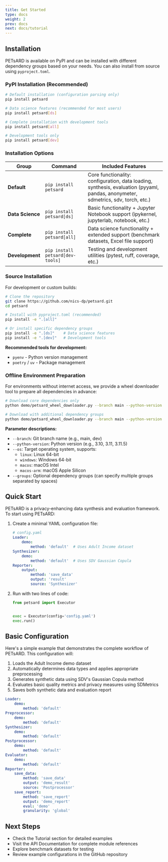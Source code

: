 ```yaml
---
title: Get Started
type: docs
weight: 2
prev: docs
next: docs/tutorial
---
```


## Installation

PETsARD is available on PyPI and can be installed with different dependency groups based on your needs. You can also install from source using `pyproject.toml`.

### PyPI Installation (Recommended)

```bash
# Default installation (configuration parsing only)
pip install petsard

# Data science features (recommended for most users)
pip install petsard[ds]

# Complete installation with development tools
pip install petsard[all]

# Development tools only
pip install petsard[dev]
```

### Installation Options

| Group | Command | Included Features |
|-------|---------|-------------------|
| **Default** | `pip install petsard` | Core functionality: configuration, data loading, synthesis, evaluation (pyyaml, pandas, anonymeter, sdmetrics, sdv, torch, etc.) |
| **Data Science** | `pip install petsard[ds]` | Basic functionality + Jupyter Notebook support (ipykernel, jupyterlab, notebook, etc.) |
| **Complete** | `pip install petsard[all]` | Data science functionality + extended support (benchmark datasets, Excel file support) |
| **Development** | `pip install petsard[dev-tools]` | Testing and development utilities (pytest, ruff, coverage, etc.) |

### Source Installation

For development or custom builds:

```bash
# Clone the repository
git clone https://github.com/nics-dp/petsard.git
cd petsard

# Install with pyproject.toml (recommended)
pip install -e ".[all]"

# Or install specific dependency groups
pip install -e ".[ds]"    # Data science features
pip install -e ".[dev]"   # Development tools
```

**Recommended tools for development:**
* `pyenv` - Python version management
* `poetry` / `uv` - Package management

### Offline Environment Preparation

For environments without internet access, we provide a wheel downloader tool to prepare all dependencies in advance:

```bash
# Download core dependencies only
python demo/petsard_wheel_downloader.py --branch main --python-version 3.11 --os linux

# Download with additional dependency groups
python demo/petsard_wheel_downloader.py --branch main --python-version 3.11 --os linux --groups ds
```

**Parameter descriptions:**
- `--branch`: Git branch name (e.g., main, dev)
- `--python-version`: Python version (e.g., 3.10, 3.11, 3.11.5)
- `--os`: Target operating system, supports:
  - `linux`: Linux 64-bit
  - `windows`: Windows 64-bit
  - `macos`: macOS Intel
  - `macos-arm`: macOS Apple Silicon
- `--groups`: Optional dependency groups (can specify multiple groups separated by spaces)

## Quick Start

PETsARD is a privacy-enhancing data synthesis and evaluation framework. To start using PETsARD:

1. Create a minimal YAML configuration file:
   ```yaml
   # config.yaml
   Loader:
       demo:
           method: 'default'  # Uses Adult Income dataset
   Synthesizer:
       demo:
           method: 'default'  # Uses SDV Gaussian Copula
   Reporter:
       output:
           method: 'save_data'
           output: 'result'
           source: 'Synthesizer'
   ```

2. Run with two lines of code:
   ```python
   from petsard import Executor


   exec = Executor(config='config.yaml')
   exec.run()
   ```

## Basic Configuration

Here's a simple example that demonstrates the complete workflow of PETsARD. This configuration will:

1. Loads the Adult Income demo dataset
2. Automatically determines data types and applies appropriate preprocessing
3. Generates synthetic data using SDV's Gaussian Copula method
4. Evaluates basic quality metrics and privacy measures using SDMetrics
5. Saves both synthetic data and evaluation report

```yaml
Loader:
    demo:
        method: 'default'
Preprocessor:
    demo:
        method: 'default'
Synthesizer:
    demo:
        method: 'default'
Postprocessor:
    demo:
        method: 'default'
Evaluator:
    demo:
        method: 'default'
Reporter:
    save_data:
        method: 'save_data'
        output: 'demo_result'
        source: 'Postprocessor'
    save_report:
        method: 'save_report'
        output: 'demo_report'
        eval: 'demo'
        granularity: 'global'
```

## Next Steps

* Check the Tutorial section for detailed examples
* Visit the API Documentation for complete module references
* Explore benchmark datasets for testing
* Review example configurations in the GitHub repository